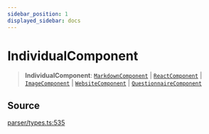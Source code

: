 ```yaml
---
sidebar_position: 1
displayed_sidebar: docs
---
```


# IndividualComponent

> **IndividualComponent**: [`MarkdownComponent`](../interfaces/MarkdownComponent.md) \| [`ReactComponent`](../interfaces/ReactComponent.md) \| [`ImageComponent`](../interfaces/ImageComponent.md) \| [`WebsiteComponent`](../interfaces/WebsiteComponent.md) \| [`QuestionnaireComponent`](../interfaces/QuestionnaireComponent.md)

## Source

[parser/types.ts:535](https://github.com/revisit-studies/study/blob/f193c37/src/parser/types.ts#L535)
